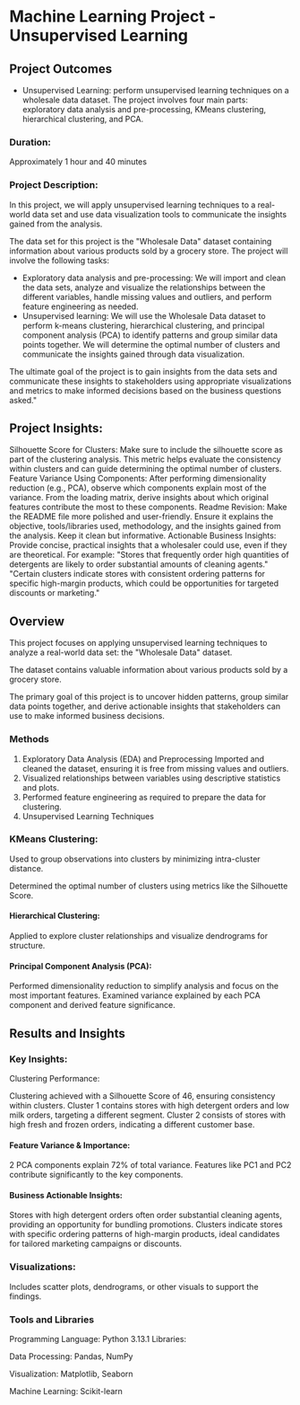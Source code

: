 # Machine Learning Project - Unsupervised Learning

## Project Outcomes

- Unsupervised Learning: perform unsupervised learning techniques on a wholesale data dataset. The project involves four
  main parts: exploratory data analysis and pre-processing, KMeans clustering, hierarchical clustering, and PCA.

### Duration:

Approximately 1 hour and 40 minutes

### Project Description:

In this project, we will apply unsupervised learning techniques to a real-world data set and use data visualization
tools to communicate the insights gained from the analysis.

The data set for this project is the "Wholesale Data" dataset containing information about various products sold by a
grocery store.
The project will involve the following tasks:

- Exploratory data analysis and pre-processing: We will import and clean the data sets, analyze and visualize the
  relationships between the different variables, handle missing values and outliers, and perform feature engineering as
  needed.
- Unsupervised learning: We will use the Wholesale Data dataset to perform k-means clustering, hierarchical clustering,
  and principal component analysis (PCA) to identify patterns and group similar data points together. We will determine
  the optimal number of clusters and communicate the insights gained through data visualization.

The ultimate goal of the project is to gain insights from the data sets and communicate these insights to stakeholders
using appropriate visualizations and metrics to make informed decisions based on the business questions asked."

## Project Insights:

Silhouette Score for Clusters:
Make sure to include the silhouette score as part of the clustering analysis. This metric helps evaluate the consistency
within clusters and can guide determining the optimal number of clusters.
Feature Variance Using Components:
After performing dimensionality reduction (e.g., PCA), observe which components explain most of the variance. From the
loading matrix, derive insights about which original features contribute the most to these components.
Readme Revision:
Make the README file more polished and user-friendly. Ensure it explains the objective, tools/libraries used,
methodology, and the insights gained from the analysis. Keep it clean but informative.
Actionable Business Insights:
Provide concise, practical insights that a wholesaler could use, even if they are theoretical. For example:
"Stores that frequently order high quantities of detergents are likely to order substantial amounts of cleaning agents."
"Certain clusters indicate stores with consistent ordering patterns for specific high-margin products, which could be
opportunities for targeted discounts or marketing."

## Overview
This project focuses on applying unsupervised learning techniques to analyze a real-world data set: the "Wholesale Data"
dataset. 

The dataset contains valuable information about various products sold by a grocery store. 

The primary goal of this project is to uncover hidden patterns, group similar data points together, and derive actionable insights that
stakeholders can use to make informed business decisions.

### Methods

1. Exploratory Data Analysis (EDA) and Preprocessing
   Imported and cleaned the dataset, ensuring it is free from missing values and outliers.
2. Visualized relationships between variables using descriptive statistics and plots.
3. Performed feature engineering as required to prepare the data for clustering.
2. Unsupervised Learning Techniques

### KMeans Clustering:

Used to group observations into clusters by minimizing intra-cluster distance.

Determined the optimal number of clusters using metrics like the Silhouette Score.

#### Hierarchical Clustering:

Applied to explore cluster relationships and visualize dendrograms for structure.

#### Principal Component Analysis (PCA):

Performed dimensionality reduction to simplify analysis and focus on the most important features.
Examined variance explained by each PCA component and derived feature significance.

## Results and Insights

### Key Insights:

Clustering Performance:

Clustering achieved with a Silhouette Score of 46, ensuring consistency within clusters.
Cluster 1 contains stores with high detergent orders and low milk orders, targeting a different segment.
Cluster 2 consists of stores with high fresh and frozen orders, indicating a different customer base.

#### Feature Variance & Importance:

2 PCA components explain 72% of total variance.
Features like PC1 and PC2 contribute significantly to the key components.

#### Business Actionable Insights:

Stores with high detergent orders often order substantial cleaning agents, providing an opportunity for bundling
promotions.
Clusters indicate stores with specific ordering patterns of high-margin products, ideal candidates for tailored
marketing campaigns or discounts.

### Visualizations:

Includes scatter plots, dendrograms, or other visuals to support the findings.

### Tools and Libraries

Programming Language: Python 3.13.1
Libraries:

Data Processing: Pandas, NumPy

Visualization: Matplotlib, Seaborn

Machine Learning: Scikit-learn